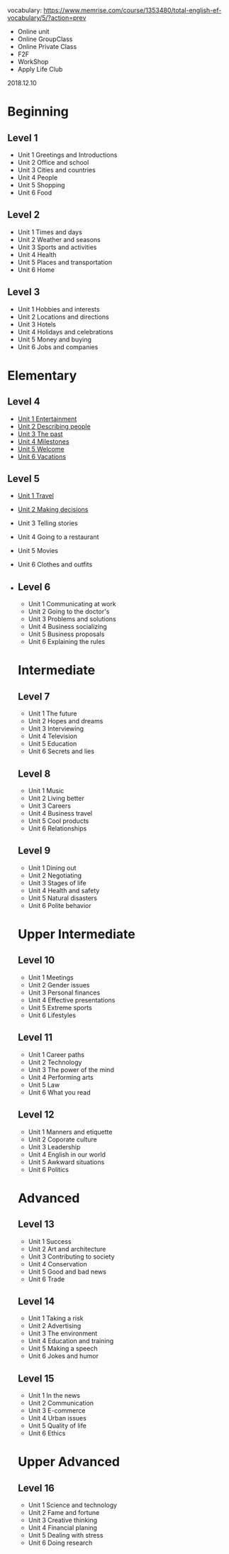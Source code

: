 vocabulary: https://www.memrise.com/course/1353480/total-english-ef-vocabulary/5/?action=prev
* Online unit
* Online GroupClass
* Online Private Class
* F2F
* WorkShop
* Apply Life Club

2018.12.10

# Beginning

## Level 1

- Unit 1 Greetings and Introductions
- Unit 2 Office and school
- Unit 3 Cities and countries
- Unit 4 People
- Unit 5 Shopping
- Unit 6 Food

## Level 2

- Unit 1 Times and days
- Unit 2 Weather and seasons 
- Unit 3 Sports and activities
- Unit 4 Health
- Unit 5 Places and transportation
- Unit 6 Home

## Level 3

- Unit 1 Hobbies and interests
- Unit 2 Locations and directions
- Unit 3 Hotels
- Unit 4 Holidays and celebrations
- Unit 5 Money and buying
- Unit 6 Jobs and companies

# Elementary

## Level 4
* [Unit 1 Entertainment](https://github.com/MingxiaGuo/English/blob/master/EF/4-1_Entertainment.md)
* [Unit 2 Describing people](https://github.com/MingxiaGuo/English/blob/master/EF/4-2_Describing%20people.md)
* [Unit 3 The past](https://github.com/MingxiaGuo/English/blob/master/EF/4-3_The%20Past.md)
* [Unit 4 Milestones](https://github.com/MingxiaGuo/English/blob/master/EF/4-4_Milestones.md)
* [Unit 5 Welcome](https://github.com/MingxiaGuo/English/blob/master/EF/4-4_Welcome.md.md)
* [Unit 6 Vacations](https://github.com/MingxiaGuo/English/blob/master/EF/4-6_Vacations.md) 
  
## Level 5
* [Unit 1 Travel](https://github.com/MingxiaGuo/English/blob/master/EF/5-1_Travel.md)
* [Unit 2 Making decisions](https://github.com/MingxiaGuo/English/blob/master/EF/5-2_Making%20decisions.md)
* Unit 3 Telling stories
* Unit 4 Going to a restaurant
* Unit 5 Movies
* Unit 6 Clothes and outfits

* ## Level 6

  - Unit 1 Communicating at work
  - Unit 2 Going to the doctor's
  - Unit 3 Problems and solutions
  - Unit 4 Business socializing
  - Unit 5 Business proposals
  - Unit 6 Explaining the rules

  # Intermediate

  ## Level 7

  - Unit 1 The future
  - Unit 2 Hopes and dreams
  - Unit 3 Interviewing
  - Unit 4 Television
  - Unit 5 Education
  - Unit 6 Secrets and lies

  ## Level 8

  - Unit 1 Music
  - Unit 2 Living better
  - Unit 3 Careers
  - Unit 4 Business travel
  - Unit 5 Cool products
  - Unit 6 Relationships

  ## Level 9

  - Unit 1 Dining out
  - Unit 2 Negotiating
  - Unit 3 Stages of life
  - Unit 4 Health and safety
  - Unit 5 Natural disasters
  - Unit 6 Polite behavior

  # Upper Intermediate

  ## Level 10

  - Unit 1 Meetings
  - Unit 2 Gender issues
  - Unit 3 Personal finances
  - Unit 4 Effective presentations
  - Unit 5 Extreme sports
  - Unit 6 Lifestyles

  ## Level 11

  - Unit 1 Career paths
  - Unit 2 Technology
  - Unit 3 The power of the mind
  - Unit 4 Performing arts
  - Unit 5 Law
  - Unit 6 What you read

  ## Level 12

  - Unit 1 Manners and etiquette
  - Unit 2 Coporate culture
  - Unit 3 Leadership
  - Unit 4 English in our world 
  - Unit 5 Awkward situations
  - Unit 6 Politics

  # Advanced

  ## Level 13

  - Unit 1 Success
  - Unit 2 Art and architecture
  - Unit 3 Contributing to society
  - Unit 4 Conservation
  - Unit 5 Good and bad news
  - Unit 6 Trade

  ## Level 14

  - Unit 1 Taking a risk
  - Unit 2 Advertising
  - Unit 3 The environment
  - Unit 4 Education and training
  - Unit 5 Making a speech
  - Unit 6 Jokes and humor

  ## Level 15

  - Unit 1 In the news
  - Unit 2 Communication
  - Unit 3 E-commerce
  - Unit 4 Urban issues
  - Unit 5 Quality of life
  - Unit 6 Ethics

  # Upper Advanced

  ## Level 16

  - Unit 1 Science and technology
  - Unit 2 Fame and fortune
  - Unit 3 Creative thinking
  - Unit 4 Financial planing
  - Unit 5 Dealing with stress
  - Unit 6 Doing research
